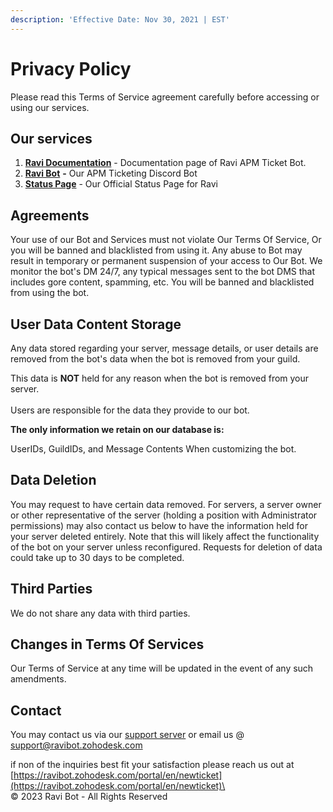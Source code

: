 ```yaml
---
description: 'Effective Date: Nov 30, 2021 | EST'
---
```


# Privacy Policy

Please read this Terms of Service agreement carefully before accessing or using our services.

## **Our services**

1. [**Ravi Documentation**](https://ravi-docs.gitbook.io) - Documentation page of Ravi APM Ticket Bot.
2. [**Ravi Bot**](https://discord.com/api/oauth2/authorize?client\_id=809561873040146461\&permissions=8\&redirect\_uri=https%3A%2F%2Fravi-docs.gitbook.io%2Fravi-documentation\&response\_type=code\&scope=bot%20applications.commands%20guilds) **-** Our APM Ticketing Discord Bot
3. [**Status Page**](https://ravi-bot.instatus.com) - Our Official Status Page for Ravi

## Agreements

Your use of our Bot and Services must not violate Our Terms Of Service, Or you will be banned and blacklisted from using it. Any abuse to Bot may result in temporary or permanent suspension of your access to Our Bot. We monitor the bot's DM 24/7, any typical messages sent to the bot DMS that includes gore content, spamming, etc. You will be banned and blacklisted from using the bot.

## User Data Content Storage

Any data stored regarding your server, message details, or user details are removed from the bot's data when the bot is removed from your guild.

This data is **NOT** held for any reason when the bot is removed from your server.\
\
Users are responsible for the data they provide to our bot.

**The only information we retain on our database is:**

UserIDs, GuildIDs, and Message Contents When customizing the bot.

## Data Deletion

You may request to have certain data removed. For servers, a server owner or other representative of the server (holding a position with Administrator permissions) may also contact us below to have the information held for your server deleted entirely. Note that this will likely affect the functionality of the bot on your server unless reconfigured. Requests for deletion of data could take up to 30 days to be completed.

## Third Parties

We do not share any data with third parties.

## Changes in Terms Of Services

Our Terms of Service at any time will be updated in the event of any such amendments.

## Contact

You may contact us via our [support server](https://discord.com/invite/gv2vjKqZP7) or email us @ support@ravibot.zohodesk.com

if non of the inquiries best fit your satisfaction please reach us out at\
[https://ravibot.zohodesk.com/portal/en/newticket](https://ravibot.zohodesk.com/portal/en/newticket)\
\
© 2023 Ravi Bot - All Rights Reserved
